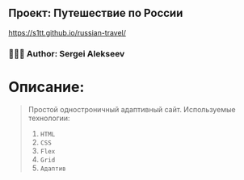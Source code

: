 ## Проект: Путешествие по России

https://s1tt.github.io/russian-travel/

### 👨🏽‍💻 Author: Sergei Alekseev

# Описание:

> Простой одностроничный адаптивный сайт.
> Используемые технологии:
>
> 1.  `HTML`
> 2.  `CSS`
> 3.  `Flex`
> 4.  `Grid`
> 5.  `Адаптив`
